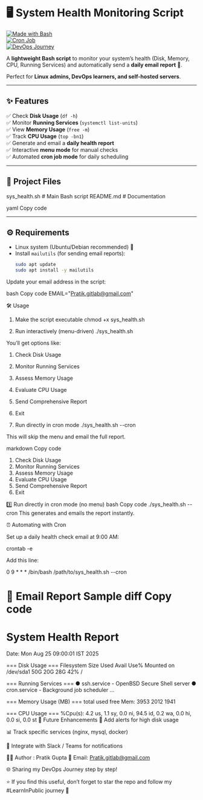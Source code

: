 # 🖥️ System Health Monitoring Script  

[![Made with Bash](https://img.shields.io/badge/Made%20with-Bash-1f425f.svg)](https://www.gnu.org/software/bash/)  
[![Cron Job](https://img.shields.io/badge/Automated-Cron%20Job-blue.svg)](https://en.wikipedia.org/wiki/Cron)  
[![DevOps Journey](https://img.shields.io/badge/DevOps-LearnInPublic-success)](https://linkedin.com)  

A **lightweight Bash script** to monitor your system’s health (Disk, Memory, CPU, Running Services) and automatically send a **daily email report** 📧.  

Perfect for **Linux admins, DevOps learners, and self-hosted servers**.  

---

## ✨ Features
✅ Check **Disk Usage** (`df -h`)  
✅ Monitor **Running Services** (`systemctl list-units`)  
✅ View **Memory Usage** (`free -m`)  
✅ Track **CPU Usage** (`top -bn1`)  
✅ Generate and email a **daily health report**  
✅ Interactive **menu mode** for manual checks  
✅ Automated **cron job mode** for daily scheduling  

---

## 📂 Project Files
sys_health.sh # Main Bash script
README.md # Documentation

yaml
Copy code

---

## ⚙️ Requirements
- Linux system (Ubuntu/Debian recommended) 🐧  
- Install `mailutils` (for sending email reports):  
  ```bash
  sudo apt update
  sudo apt install -y mailutils
Update your email address in the script:

bash
Copy code
EMAIL="Pratik.gitlab@gmail.com"

🛠️ Usage
1. Make the script executable
chmod +x sys_health.sh

2. Run interactively (menu-driven)
./sys_health.sh


You’ll get options like:

1. Check Disk Usage
2. Monitor Running Services
3. Assess Memory Usage
4. Evaluate CPU Usage
5. Send Comprehensive Report
6. Exit


3. Run directly in cron mode
./sys_health.sh --cron


This will skip the menu and email the full report.

markdown
Copy code
1. Check Disk Usage
2. Monitor Running Services
3. Assess Memory Usage
4. Evaluate CPU Usage
5. Send Comprehensive Report
6. Exit


3️⃣ Run directly in cron mode (no menu)
bash
Copy code
./sys_health.sh --cron
This generates and emails the report instantly.

⏰ Automating with Cron

Set up a daily health check email at 9:00 AM:

crontab -e


Add this line:

0 9 * * * /bin/bash /path/to/sys_health.sh --cron


📧 Email Report Sample
diff
Copy code
=============================
   System Health Report
=============================
Date: Mon Aug 25 09:00:01 IST 2025

=== Disk Usage ===
Filesystem      Size  Used Avail Use% Mounted on
/dev/sda1        50G   20G   28G  42% /

=== Running Services ===
● ssh.service - OpenBSD Secure Shell server
● cron.service - Background job scheduler
...

=== Memory Usage (MB) ===
              total        used        free
Mem:           3953        2012        1941

=== CPU Usage ===
%Cpu(s):  4.2 us,  1.1 sy,  0.0 ni, 94.5 id, 0.2 wa, 0.0 hi, 0.0 si, 0.0 st
🔮 Future Enhancements
🚨 Add alerts for high disk usage

📊 Track specific services (nginx, mysql, docker)

🔔 Integrate with Slack / Teams for notifications


👨‍💻 Author : Pratik Gupta
📧 Email: Pratik.gitlab@gmail.com

🌐 Sharing my DevOps Journey step by step!

⭐ If you find this useful, don’t forget to star the repo and follow my #LearnInPublic journey 🚀
